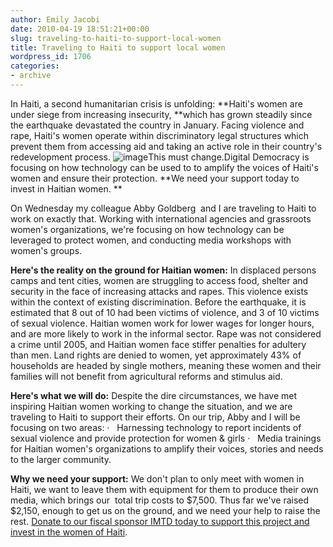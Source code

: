 ```yaml
---
author: Emily Jacobi
date: 2010-04-19 18:51:21+00:00
slug: traveling-to-haiti-to-support-local-women
title: Traveling to Haiti to support local women
wordpress_id: 1706
categories:
- archive
---
```


In Haiti, a second humanitarian crisis is unfolding: **Haiti's women are under siege from increasing insecurity, **which has grown steadily since the earthquake devastated the country in January. Facing violence and rape, Haiti's women operate within discriminatory legal structures which prevent them from accessing aid and taking an active role in their country's redevelopment process.
![image](http://farm4.static.flickr.com/3338/3546066329_386444fdab.jpg)This must change.Digital Democracy is focusing on how technology can be used to to amplify the voices of Haiti's women and ensure their protection. **We need your support today to invest in Haitian women. **

On Wednesday my colleague Abby Goldberg  and I are traveling to Haiti to work on exactly that. Working with international agencies and grassroots women's organizations, we're focusing on how technology can be leveraged to protect women, and conducting media workshops with women's groups.

**Here's the reality on the ground for Haitian women:**
In displaced persons camps and tent cities, women are struggling to access food, shelter and security in the face of increasing attacks and rapes. This violence exists within the context of existing discrimination. Before the earthquake, it is estimated that 8 out of 10 had been victims of violence, and 3 of 10 victims of sexual violence. Haitian women work for lower wages for longer hours, and are more likely to work in the informal sector. Rape was not considered a crime until 2005, and Haitian women face stiffer penalties for adultery than men. Land rights are denied to women, yet approximately 43% of households are headed by single mothers, meaning these women and their families will not benefit from agricultural reforms and stimulus aid.

**Here's what we will do:**
Despite the dire circumstances, we have met inspiring Haitian women working to change the situation, and we are traveling to Haiti to support their efforts. On our trip, Abby and I will be focusing on two areas:
·   Harnessing technology to report incidents of sexual violence and provide protection for women & girls
·   Media trainings for Haitian women's organizations to amplify their voices, stories and needs to the larger community.

**Why we need your support:**
We don't plan to only meet with women in Haiti, we want to leave them with equipment for them to produce their own media, which brings our  total trip costs to $7,500. Thus far we've raised $2,150, enough to get us on the ground, and we need your help to raise the rest. [Donate to our fiscal sponsor IMTD today to support this project and invest in the women of Haiti](https://www.networkforgood.org/donation/ExpressDonation.aspx?ORGID2=52-1780842&vlrStratCode=PIkzO3v8olViA7BhD8kDO%2ftA7%2bJrahmLhTHG7hR5wLK4b0yePS7lgDeVRXQBpalD).
